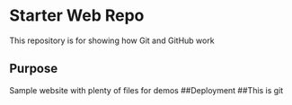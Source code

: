 # Starter Web Repo

This repository is for showing how Git and GitHub work

## Purpose

Sample website with plenty of files for demos
##Deployment
##This is git